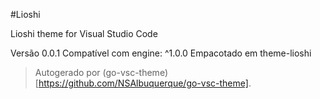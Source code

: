 #Lioshi

Lioshi theme for Visual Studio Code

Versão 0.0.1
Compatível com engine: ^1.0.0
Empacotado em theme-lioshi

> Autogerado por (go-vsc-theme)[https://github.com/NSAlbuquerque/go-vsc-theme].